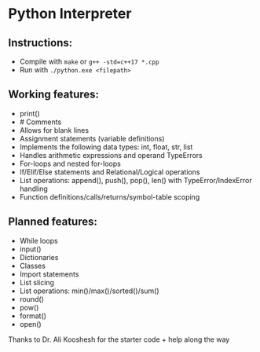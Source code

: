 # Python Interpreter

## Instructions:
  - Compile with ```make``` or ```g++ -std=c++17 *.cpp```
  - Run with ```./python.exe <filepath>```

## Working features:
  - print()
  - \# Comments
  - Allows for blank lines
  - Assignment statements (variable definitions)
  - Implements the following data types: int, float, str, list
  - Handles arithmetic expressions and operand TypeErrors
  - For-loops and nested for-loops
  - If/Elif/Else statements and Relational/Logical operations
  - List operations: append(), push(), pop(), len() with TypeError/IndexError handling
  - Function definitions/calls/returns/symbol-table scoping

## Planned features:
  - While loops
  - input()
  - Dictionaries
  - Classes
  - Import statements
  - List slicing
  - List operations: min()/max()/sorted()/sum()
  - round()
  - pow()
  - format()
  - open()

Thanks to Dr. Ali Kooshesh for the starter code + help along the way
